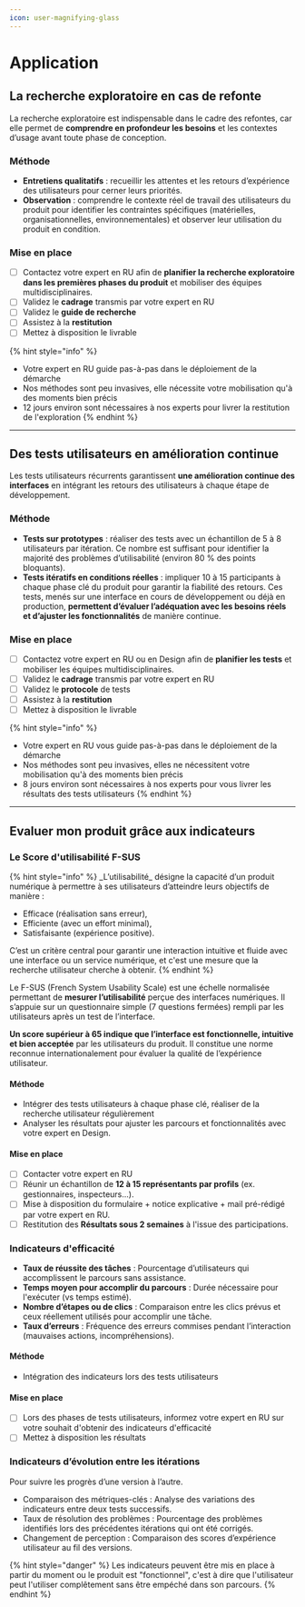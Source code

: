 ```yaml
---
icon: user-magnifying-glass
---
```


# Application

## La recherche exploratoire en cas de refonte

La recherche exploratoire est indispensable dans le cadre des refontes, car elle permet de **comprendre en profondeur les besoins** et les contextes d’usage avant toute phase de conception.

### Méthode

* **Entretiens qualitatifs** : recueillir les attentes et les retours d’expérience des utilisateurs pour cerner leurs priorités.
* **Observation** : comprendre le contexte réel de travail des utilisateurs du produit pour identifier les contraintes spécifiques (matérielles, organisationnelles, environnementales) et observer leur utilisation du produit en condition.

### Mise en place

* [ ] Contactez votre expert en RU afin de **planifier la recherche exploratoire dans les premières phases du produit** et mobiliser des équipes multidisciplinaires.
* [ ] Validez le **cadrage** transmis par votre expert en RU
* [ ] Validez le **guide de recherche**
* [ ] Assistez à la **restitution**
* [ ] Mettez à disposition le livrable

{% hint style="info" %}
- Votre expert en RU guide pas-à-pas dans le déploiement de la démarche
- Nos méthodes sont peu invasives, elle nécessite votre mobilisation qu'à des moments bien précis
- 12 jours environ sont nécessaires à nos experts pour livrer la restitution de l'exploration
{% endhint %}

***

## Des tests utilisateurs en amélioration continue

Les tests utilisateurs récurrents garantissent **une amélioration continue des interfaces** en intégrant les retours des utilisateurs à chaque étape de développement.

### Méthode

* **Tests sur prototypes** : réaliser des tests avec un échantillon de 5 à 8 utilisateurs par itération. Ce nombre est suffisant pour identifier la majorité des problèmes d’utilisabilité (environ 80 % des points bloquants).
* **Tests itératifs en conditions réelles** : impliquer 10 à 15 participants à chaque phase clé du produit pour garantir la fiabilité des retours. Ces tests, menés sur une interface en cours de développement ou déjà en production, **permettent d’évaluer l’adéquation avec les besoins réels et d’ajuster les fonctionnalités** de manière continue.

### Mise en place

* [ ] Contactez votre expert en RU ou en Design afin de **planifier les tests** et mobiliser les équipes multidisciplinaires.
* [ ] Validez le **cadrage** transmis par votre expert en RU
* [ ] Validez le **protocole** de tests
* [ ] Assistez à la **restitution**
* [ ] Mettez à disposition le livrable

{% hint style="info" %}
- Votre expert en RU vous guide pas-à-pas dans le déploiement de la démarche
- Nos méthodes sont peu invasives, elles ne nécessitent votre mobilisation qu'à des moments bien précis
- 8 jours environ sont nécessaires à nos experts pour vous livrer les résultats des tests utilisateurs
{% endhint %}

***

## Evaluer mon produit grâce aux indicateurs

### Le Score d'utilisabilité F-SUS

{% hint style="info" %}
\_L’utilisabilité\_ désigne la capacité d’un produit numérique à permettre à ses utilisateurs d’atteindre leurs objectifs de manière :

* Efficace (réalisation sans erreur),
* Efficiente (avec un effort minimal),
* Satisfaisante (expérience positive).

C’est un critère central pour garantir une interaction intuitive et fluide avec une interface ou un service numérique, et c'est une mesure que la recherche utilisateur cherche à obtenir.
{% endhint %}

Le F-SUS (French System Usability Scale) est une échelle normalisée permettant de **mesurer l’utilisabilité** perçue des interfaces numériques. Il s’appuie sur un questionnaire simple (7 questions fermées) rempli par les utilisateurs après un test de l’interface.

**Un score supérieur à 65 indique que l’interface est fonctionnelle, intuitive et bien acceptée** par les utilisateurs du produit. Il constitue une norme reconnue internationalement pour évaluer la qualité de l’expérience utilisateur.

#### Méthode

* Intégrer des tests utilisateurs à chaque phase clé, réaliser de la recherche utilisateur régulièrement
* Analyser les résultats pour ajuster les parcours et fonctionnalités avec votre expert en Design.

#### Mise en place

* [ ] Contacter votre expert en RU
* [ ] Réunir un échantillon de **12 à 15 représentants par profils** (ex. gestionnaires, inspecteurs...).
* [ ] Mise à disposition du formulaire + notice explicative + mail pré-rédigé par votre expert en RU.
* [ ] Restitution des **Résultats sous 2 semaines** à l'issue des participations.

### Indicateurs d'efficacité

* **Taux de réussite des tâches** : Pourcentage d’utilisateurs qui accomplissent le parcours sans assistance.
* **Temps moyen pour accomplir du parcours** : Durée nécessaire pour l'exécuter (vs temps estimé).
* **Nombre d’étapes ou de clics** : Comparaison entre les clics prévus et ceux réellement utilisés pour accomplir une tâche.
* **Taux d’erreurs** : Fréquence des erreurs commises pendant l’interaction (mauvaises actions, incompréhensions).

#### Méthode

* Intégration des indicateurs lors des tests utilisateurs

#### Mise en place

* [ ] Lors des phases de tests utilisateurs, informez votre expert en RU sur votre souhait d'obtenir des indicateurs d'efficacité
* [ ] Mettez à disposition les résultats

### Indicateurs d’évolution entre les itérations

Pour suivre les progrès d’une version à l’autre.

* Comparaison des métriques-clés : Analyse des variations des indicateurs entre deux tests successifs.
* Taux de résolution des problèmes : Pourcentage des problèmes identifiés lors des précédentes itérations qui ont été corrigés.
* Changement de perception : Comparaison des scores d’expérience utilisateur au fil des versions.

{% hint style="danger" %}
Les indicateurs peuvent être mis en place à partir du moment ou le produit est "fonctionnel", c'est à dire que l'utilisateur peut l'utiliser complêtement sans être empéché dans son parcours.
{% endhint %}
